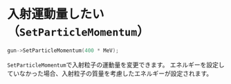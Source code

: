 # 入射運動量したい（``SetParticleMomentum``）

```cpp
gun->SetParticleMomentum(400 * MeV);
```

``SetParticleMomentum``で入射粒子の運動量を変更できます。
エネルギーを設定していなかった場合、入射粒子の質量を考慮したエネルギーが設定されます。
